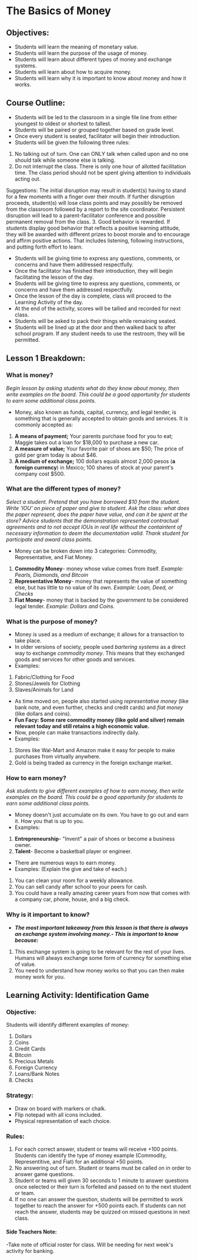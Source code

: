 # The Basics of Money
## Objectives:
- Students will learn the meaning of monetary value.
- Students will learn the purpose of the usage of money.
- Students will learn about different types of money and exchange systems.
- Students will learn about how to acquire money.
- Students will learn why it is important to know about money and how it works.

## Course Outline:
- Students will be led to the classroom in a single file line from either youngest to oldest or shortest to tallest.
- Students will be paired or grouped together based on grade level.
- Once every student is seated, facilitator will begin their introduction.
- Students will be given the following three rules:
1. No talking out of turn.
One can ONLY talk when called upon and no one should talk while someone else is talking.
2. Do not interrupt the class.
There is only one hour of allotted facilitation time. The class period should not be spent giving attention to individuals acting out.

Suggestions:
The initial disruption may result in student(s) having to stand for a few moments with a finger over their mouth.
If further disruption proceeds, student(s) will lose class points and may possibly be removed from the classroom followed by a report to the site coordinator.
Persistent disruption will lead to a parent-facilitator conference and possible permanent removal from the class.
3. Good behavior is rewarded.
If students display good behavior that reflects a positive learning attitude, they will be awarded with different prizes to boost morale and to encourage and affirm positive actions. 
That includes listening, following instructions, and putting forth effort to learn.
- Students will be giving time to express any questions, comments, or concerns and have them addressed respectfully.
- Once the facilitator has finished their introduction, they will begin facilitating the lesson of the day.
- Students will be giving time to express any questions, comments, or concerns and have them addressed respectfully.
- Once the lesson of the day is complete, class will proceed to the Learning Activity of the day.
- At the end of the activity, scores will be tallied and recorded for next class.
- Students will be asked to pack their things while remaining seated.
- Students will be lined up at the door and then walked back to after school program. If any student needs to use the restroom, they will be permitted.

## Lesson 1 Breakdown:
### What is money? 
*Begin lesson by asking students what do they know about money, then write examples on the board. This could be a good opportunity for students to earn some additional class points.*
- Money, also known as funds, capital, currency, and legal tender, is something that is generally accepted to obtain goods and services. It is commonly accepted as:
1. **A means of payment;** Your parents purchase food for you to eat; Maggie takes out a loan for $18,000 to purchase a new car.
2. **A measure of value;** Your favorite pair of shoes are $50; The price of gold per gram today is about $46.
3. **A medium of exchange;** 100 dollars equals almost 2,000 pesos (**a foreign currency**) in Mexico; 100 shares of stock at your parent's company cost $500.

### What are the different types of money?
*Select a student. Pretend that you have borrowed $10 from the student. Write 'IOU' on piece of paper and give to student. Ask the class: what does the paper represent, does the paper have value, and can it be spent at the store? Advice students that the demonstration represented contractual agreements and to not accept IOUs in real life without the containtent of necessary information to deem the documentation valid. Thank student for participate and award class points.*
- Money can be broken down into 3 categories: Commodity, Representative, and Fiat Money.
1. **Commodity Money**- money whose value comes from itself. *Example: Pearls, Diamonds, and Bitcoin*
2. **Representative Money**- money that represents the value of something else, but has little to no value of its own. *Example: Loan, Deed, or Checks*
3. **Fiat Money**- money that is backed by the government to be considered legal tender. *Example: Dollars and Coins.*

### What is the purpose of money?
- Money is used as a medium of exchange; it allows for a transaction to take place.
- In older versions of society, people used *bartering systems* as a direct way to exchange *commodity money*. This means that they exchanged goods and services for other goods and services. 
- Examples: 
1. Fabric/Clothing for Food
2. Stones/Jewels for Clothing
3. Slaves/Animals for Land
- As time moved on, people also started using *representative money* (like bank note, and even further, checks and credit cards) and *fiat money* (like dollars and coins).
- **Fun Facy: Some rare commodity money (like gold and silver) remain relevant today and still retains a high economic value.**
- Now, people can make transactions indirectly daily. 
- Examples: 
1. Stores like Wal-Mart and Amazon make it easy for people to make purchases from virtually anywhere.
2. Gold is being traded as currency in the foreign exchange market.

### How to earn money?
*Ask students to give different examples of how to earn money, then write examples on the board. This could be a good opportunity for students to earn some additional class points.*
- Money doesn't just accumulate on its own. You have to go out and earn it. How you that is up to you.
- Examples:
1. **Entrepreneurship**- "Invent" a pair of shoes or become a business owner.
2. **Talent**- Become a basketball player or engineer.
- There are numerous ways to earn money.
- Examples: (Explain the give and take of each.)
1. You can clean your room for a weekly allowance.
2. You can sell candy after school to your peers for cash.
3. You could have a really amazing career years from now that comes with a company car, phone, house, and a big check.

### Why is it important to know?
- ***The most important takeaway from this lesson is that there is always an exchange system involving money.- This is important to know because:***
1. This exchange system is going to be relevant for the rest of your lives. Humans will always exchange some form of currency for something else of value.
2. You need to understand how money works so that you can then make money work for you.

## Learning Activity: Identification Game
### Objective: 
Students will identify different examples of money:
1. Dollars
2. Coins
3. Credit Cards
4. Bitcoin
5. Precious Metals
6. Foreign Currency
7. Loans/Bank Notes
8. Checks

### Strategy:
- Draw on board with markers or chalk.
- Flip notepad with all icons included.
- Physical representation of each choice.

### Rules:
1. For each correct answer, student or teams will receive +100 points. Students can identify the type of money example (Commodity, Representitive, and Fiat) for an additional +50 points.
2. No answering out of turn. Student or teams must be called on in order to answer game questions.
3. Student or teams will given 30 seconds to 1 minute to answer questions once selected or their turn is forfeited and passed on to the next student or team.
4. If no one can answer the question, students will be permitted to work together to reach the answer for +500 points each. If students can not reach the answer, students may be quizzed on missed questions in next class.

#### Side Teachers Note: 
-Take note of official roster for class. Will be needing for next week's activity for banking.
